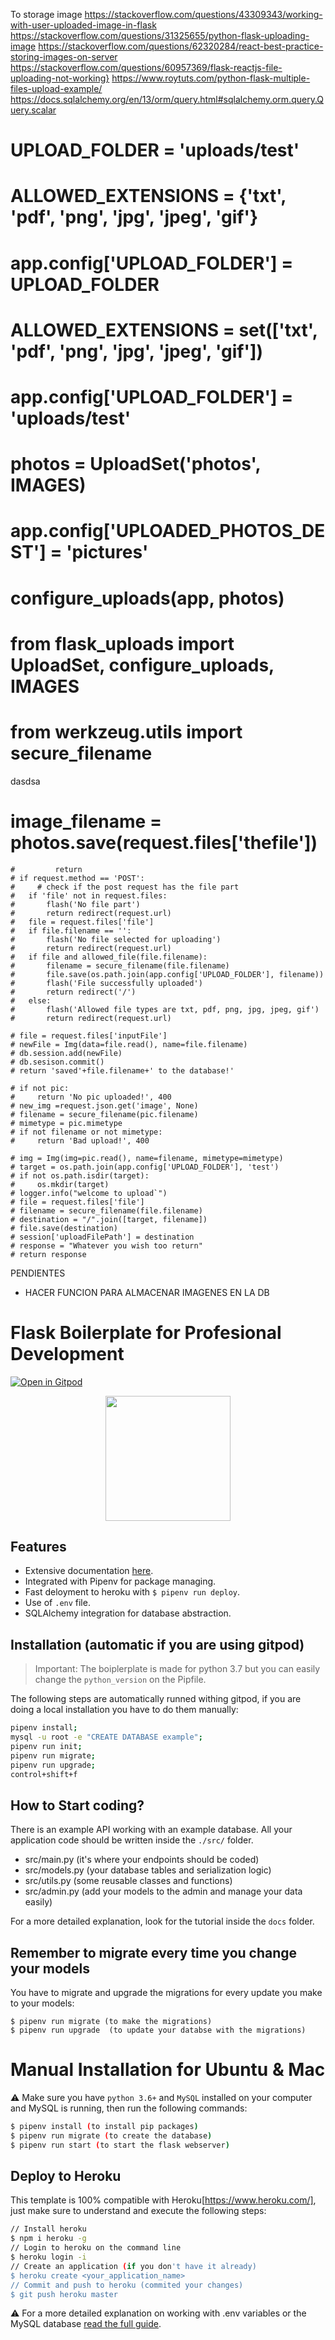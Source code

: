 To storage image
https://stackoverflow.com/questions/43309343/working-with-user-uploaded-image-in-flask
https://stackoverflow.com/questions/31325655/python-flask-uploading-image
https://stackoverflow.com/questions/62320284/react-best-practice-storing-images-on-server
https://stackoverflow.com/questions/60957369/flask-reactjs-file-uploading-not-working}
https://www.roytuts.com/python-flask-multiple-files-upload-example/
https://docs.sqlalchemy.org/en/13/orm/query.html#sqlalchemy.orm.query.Query.scalar
# UPLOAD_FOLDER = 'uploads/test'
# ALLOWED_EXTENSIONS = {'txt', 'pdf', 'png', 'jpg', 'jpeg', 'gif'}
# app.config['UPLOAD_FOLDER'] = UPLOAD_FOLDER
# ALLOWED_EXTENSIONS = set(['txt', 'pdf', 'png', 'jpg', 'jpeg', 'gif'])
# app.config['UPLOAD_FOLDER'] = 'uploads/test'
# photos = UploadSet('photos', IMAGES)
# app.config['UPLOADED_PHOTOS_DEST'] = 'pictures'
# configure_uploads(app, photos)
# from flask_uploads import UploadSet, configure_uploads, IMAGES
# from werkzeug.utils import secure_filename
dasdsa
  # image_filename = photos.save(request.files['thefile'])  
    #         return 
    # if request.method == 'POST':
    #     # check if the post request has the file part
	# 	if 'file' not in request.files:
	# 		flash('No file part')
	# 		return redirect(request.url)
	# 	file = request.files['file']
	# 	if file.filename == '':
	# 		flash('No file selected for uploading')
	# 		return redirect(request.url)
	# 	if file and allowed_file(file.filename):
	# 		filename = secure_filename(file.filename)
	# 		file.save(os.path.join(app.config['UPLOAD_FOLDER'], filename))
	# 		flash('File successfully uploaded')
	# 		return redirect('/')
	# 	else:
	# 		flash('Allowed file types are txt, pdf, png, jpg, jpeg, gif')
	# 		return redirect(request.url)
    
    # file = request.files['inputFile']
    # newFile = Img(data=file.read(), name=file.filename)
    # db.session.add(newFile)
    # db.sesison.commit()
    # return 'saved'+file.filename+' to the database!'
    
    # if not pic:
    #     return 'No pic uploaded!', 400
    # new_img =request.json.get('image', None)
    # filename = secure_filename(pic.filename)
    # mimetype = pic.mimetype
    # if not filename or not mimetype:
    #     return 'Bad upload!', 400

    # img = Img(img=pic.read(), name=filename, mimetype=mimetype)
    # target = os.path.join(app.config['UPLOAD_FOLDER'], 'test')
    # if not os.path.isdir(target):
    #     os.mkdir(target)
    # logger.info("welcome to upload`")
    # file = request.files['file']
    # filename = secure_filename(file.filename)
    # destination = "/".join([target, filename])
    # file.save(destination)
    # session['uploadFilePath'] = destination
    # response = "Whatever you wish too return"
    # return response


PENDIENTES

- HACER FUNCION PARA ALMACENAR IMAGENES EN LA DB



# Flask Boilerplate for Profesional Development

[![Open in Gitpod](https://gitpod.io/button/open-in-gitpod.svg)](https://gitpod.io/from-referrer/)
<p align="center">
    <a href="https://youtu.be/ORxQ-K3BzQA"><img height="200px" src="https://github.com/4GeeksAcademy/flask-rest-hello/blob/master/docs/assets/how-to.png?raw=true" /></a>
</p>

## Features

- Extensive documentation [here](https://github.com/4GeeksAcademy/flask-rest-hello/tree/master/docs).
- Integrated with Pipenv for package managing.
- Fast deloyment to heroku with `$ pipenv run deploy`.
- Use of `.env` file.
- SQLAlchemy integration for database abstraction.

## Installation (automatic if you are using gitpod)

> Important: The boiplerplate is made for python 3.7 but you can easily change the `python_version` on the Pipfile.

The following steps are automatically runned withing gitpod, if you are doing a local installation you have to do them manually:

```sh
pipenv install;
mysql -u root -e "CREATE DATABASE example";
pipenv run init;
pipenv run migrate;
pipenv run upgrade;
control+shift+f
```

## How to Start coding?

There is an example API working with an example database. All your application code should be written inside the `./src/` folder.

- src/main.py (it's where your endpoints should be coded)
- src/models.py (your database tables and serialization logic)
- src/utils.py (some reusable classes and functions)
- src/admin.py (add your models to the admin and manage your data easily)

For a more detailed explanation, look for the tutorial inside the `docs` folder.

## Remember to migrate every time you change your models

You have to migrate and upgrade the migrations for every update you make to your models:
```
$ pipenv run migrate (to make the migrations)
$ pipenv run upgrade  (to update your databse with the migrations)
```


# Manual Installation for Ubuntu & Mac

⚠️ Make sure you have `python 3.6+` and `MySQL` installed on your computer and MySQL is running, then run the following commands:
```sh
$ pipenv install (to install pip packages)
$ pipenv run migrate (to create the database)
$ pipenv run start (to start the flask webserver)
```


## Deploy to Heroku

This template is 100% compatible with Heroku[https://www.heroku.com/], just make sure to understand and execute the following steps:

```sh
// Install heroku
$ npm i heroku -g
// Login to heroku on the command line
$ heroku login -i
// Create an application (if you don't have it already)
$ heroku create <your_application_name>
// Commit and push to heroku (commited your changes)
$ git push heroku master
```
:warning: For a more detailed explanation on working with .env variables or the MySQL database [read the full guide](https://github.com/4GeeksAcademy/flask-rest-hello/blob/master/docs/DEPLOY_YOUR_APP.md).
